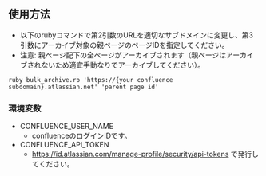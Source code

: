 ## 使用方法
- 以下のrubyコマンドで第2引数のURLを適切なサブドメインに変更し、第3引数にアーカイブ対象の親ページのページIDを指定してください。 
- 注意: 親ページ配下の全ページがアーカイブされます（親ページはアーカイブされないため適宜手動なりでアーカイブしてください）。

```shell
ruby bulk_archive.rb 'https://{your confluence subdomain}.atlassian.net' 'parent page id'
```

### 環境変数
- CONFLUENCE_USER_NAME
  - confluenceのログインIDです。
- CONFLUENCE_API_TOKEN
  - https://id.atlassian.com/manage-profile/security/api-tokens で発行してください。